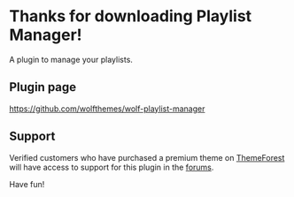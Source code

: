 # Thanks for downloading Playlist Manager!

A plugin to manage your playlists.

## Plugin page
https://github.com/wolfthemes/wolf-playlist-manager

## Support
Verified customers who have purchased a premium theme on [ThemeForest](http://wlfthm.es/tf)
will have access to support for this plugin in the [forums](http://wlfthm.es/help).

Have fun!
